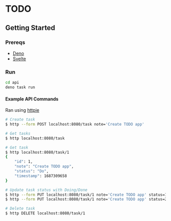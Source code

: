 # TODO

## Getting Started

### Prereqs

- [Deno](https://deno.com/runtime)
- [Svelte](https://svelte.dev/)

### Run

```sh
cd api
deno task run
```

#### Example API Commands

Ran using [httpie](https://github.com/httpie/httpie)

```sh
# Create task
$ http --form POST localhost:8080/task note='Create TODO app'

# Get tasks
$ http localhost:8080/task

# Get task
$ http localhost:8080/task/1
{
    "id": 1,
    "note": "Create TODO app",
    "status": "Do",
    "timestamp": 1687309658
}

# Update task status with Doing/Done
$ http --form PUT localhost:8080/task/1 note='Create TODO app' status=1
$ http --form PUT localhost:8080/task/1 note='Create TODO app' status=2

# Delete task
$ http DELETE localhost:8080/task/1
```
